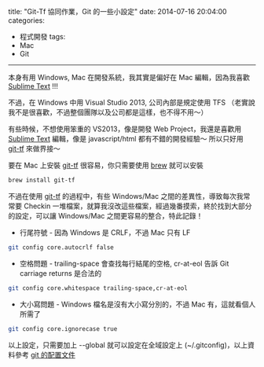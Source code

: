 title: "Git-Tf 協同作業，Git 的一些小設定"
date: 2014-07-16 20:04:00
categories:
- 程式開發
tags:
- Mac
- Git
---

本身有用 Windows, Mac 在開發系統，我其實是偏好在 Mac 編輯，因為我喜歡 [Sublime Text](http://www.sublimetext.com/3) !!!  

不過，在 Windows 中用 Visual Studio 2013, 公司內部是規定使用 TFS （老實說我不是很喜歡，不過整個團隊以及公司都是這樣，也不得不用～）  

有些時候，不想使用笨重的 VS2013，像是開發 Web Project，我還是喜歡用 [Sublime Text](http://www.sublimetext.com/3) 編輯，像是 javascript/html 都有不錯的開發經驗～
所以只好用 [git-tf](https://gittf.codeplex.com) 來做界接～  

<!--more-->

要在 Mac 上安裝 [git-tf](https://gittf.codeplex.com) 很容易，你只需要使用 [brew](http://brew.sh) 就可以安裝  

```bash
brew install git-tf
```

不過在使用 [git-tf](https://gittf.codeplex.com) 的過程中，有些 Windows/Mac 之間的差異性，導致每次我常常要 Checkin 一堆檔案，就算我沒改這些檔案，經過幾番摸索，終於找到大部分的設定，可以讓 Windows/Mac 之間更容易的整合，特此記錄！  

- 行尾符號 - 因為 Windows 是 CRLF，不過 Mac 只有 LF

```bash
git config core.autocrlf false
```
- 空格問題 - trailing-space 會查找每行結尾的空格, cr-at-eol 告訴 Git carriage returns 是合法的

```bash
git config core.whitespace trailing-space,cr-at-eol
```
- 大小寫問題 - Windows 檔名是沒有大小寫分別的，不過 Mac 有，這就看個人所需了

```bash
git config core.ignorecase true
```

以上設定，只需要加上 --global 就可以設定在全域設定上 (~/.gitconfig)，以上資料參考 [git 的配置文件](http://git-scm.com/book/zh-tw/Git-客製化-Git-配置)  
